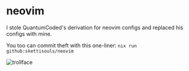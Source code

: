 # neovim
I stole QuantumCoded's derivation for neovim configs and replaced his configs with mine.

You too can commit theft with this one-liner: `nix run github:skettisouls/neovim`

![trollface](https://media.discordapp.net/attachments/1172245377395728467/1227172225464139847/faif.png?ex=66277032&is=6614fb32&hm=ca83205a040a5b801a72751a0a6391dfd18ab2499dbe528d95adeca7019c293a&=&format=webp&quality=lossless&width=1131&height=702)

